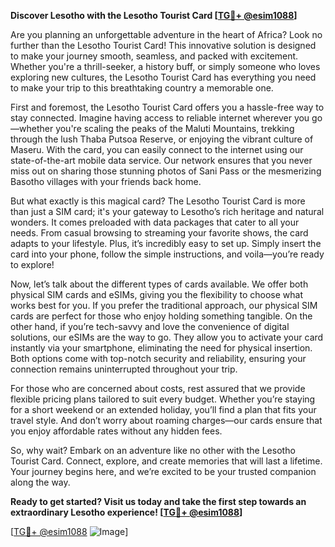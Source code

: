 **Discover Lesotho with the Lesotho Tourist Card [[TG💪+ @esim1088](https://t.me/s/esim1088)]**

Are you planning an unforgettable adventure in the heart of Africa? Look no further than the Lesotho Tourist Card! This innovative solution is designed to make your journey smooth, seamless, and packed with excitement. Whether you're a thrill-seeker, a history buff, or simply someone who loves exploring new cultures, the Lesotho Tourist Card has everything you need to make your trip to this breathtaking country a memorable one.

First and foremost, the Lesotho Tourist Card offers you a hassle-free way to stay connected. Imagine having access to reliable internet wherever you go—whether you're scaling the peaks of the Maluti Mountains, trekking through the lush Thaba Putsoa Reserve, or enjoying the vibrant culture of Maseru. With the card, you can easily connect to the internet using our state-of-the-art mobile data service. Our network ensures that you never miss out on sharing those stunning photos of Sani Pass or the mesmerizing Basotho villages with your friends back home.

But what exactly is this magical card? The Lesotho Tourist Card is more than just a SIM card; it's your gateway to Lesotho’s rich heritage and natural wonders. It comes preloaded with data packages that cater to all your needs. From casual browsing to streaming your favorite shows, the card adapts to your lifestyle. Plus, it’s incredibly easy to set up. Simply insert the card into your phone, follow the simple instructions, and voila—you’re ready to explore!

Now, let’s talk about the different types of cards available. We offer both physical SIM cards and eSIMs, giving you the flexibility to choose what works best for you. If you prefer the traditional approach, our physical SIM cards are perfect for those who enjoy holding something tangible. On the other hand, if you’re tech-savvy and love the convenience of digital solutions, our eSIMs are the way to go. They allow you to activate your card instantly via your smartphone, eliminating the need for physical insertion. Both options come with top-notch security and reliability, ensuring your connection remains uninterrupted throughout your trip.

For those who are concerned about costs, rest assured that we provide flexible pricing plans tailored to suit every budget. Whether you’re staying for a short weekend or an extended holiday, you’ll find a plan that fits your travel style. And don’t worry about roaming charges—our cards ensure that you enjoy affordable rates without any hidden fees.

So, why wait? Embark on an adventure like no other with the Lesotho Tourist Card. Connect, explore, and create memories that will last a lifetime. Your journey begins here, and we’re excited to be your trusted companion along the way.

**Ready to get started? Visit us today and take the first step towards an extraordinary Lesotho experience! [[TG💪+ @esim1088](https://t.me/s/esim1088)]**

[[TG💪+ @esim1088](https://t.me/s/esim1088) ![Image](https://i.postimg.cc/Y0z9fWf4/image.png)]